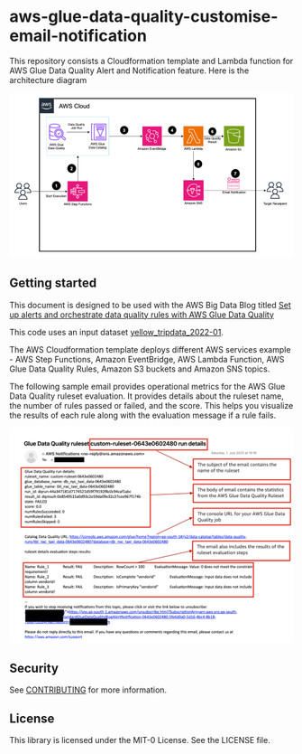 # aws-glue-data-quality-customise-email-notification

This repository consists a Cloudformation template and Lambda function for AWS Glue Data Quality Alert and Notification feature. Here is the architecture diagram

![img.png](img_1.png)

## Getting started


This document is designed to be used with the AWS Big Data Blog titled [Set up alerts and orchestrate data quality rules with AWS Glue Data Quality](https://aws.amazon.com/blogs/big-data/set-up-alerts-and-orchestrate-data-quality-rules-with-aws-glue-data-quality/)

This code uses an input dataset [yellow_tripdata_2022-01](https://d37ci6vzurychx.cloudfront.net/trip-data/yellow_tripdata_2022-01.parquet/). 

The AWS Cloudformation template deploys different AWS services example - AWS Step Functions, Amazon EventBridge, AWS Lambda Function, AWS Glue Data Quality Rules, Amazon S3 buckets and Amazon SNS topics.

The following sample email provides operational metrics for the AWS Glue Data Quality ruleset evaluation. It provides details about the ruleset name, the number of rules passed or failed, and the score. This helps you visualize the results of each rule along with the evaluation message if a rule fails.

![img.png](img.png)

## Security

See [CONTRIBUTING](CONTRIBUTING.md#security-issue-notifications) for more information.

## License

This library is licensed under the MIT-0 License. See the LICENSE file.

